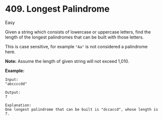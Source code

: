 # 409. Longest Palindrome

Easy

Given a string which consists of lowercase or uppercase letters, find the  length of the longest palindromes that can be built with those letters.

This is case sensitive, for example `"Aa"` is not considered a palindrome here.

**Note:**
 Assume the length of given string will not exceed 1,010.

**Example:** 

```
Input:
"abccccdd"

Output:
7

Explanation:
One longest palindrome that can be built is "dccaccd", whose length is 7.
```